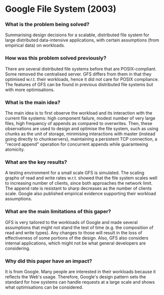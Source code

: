 # Google File System (2003)

### What is the problem being solved?

Summarising design decisions for a scalable, distributed file system for large distributed data-intensive applications, with certain assumptions (from empirical data) on workloads.

### How was this problem solved previously?

There are several distributed file systems before that are POSIX-compliant. Some removed the centralised server. GFS differs from them in that they optimised w.r.t. their workloads, hence it did not care for POSIX compliance. The features of GFS can be found in previous distributed file systems but with more optimisations.

### What is the main idea?

The main idea is to first observe the workload and its interaction with the current file systems: high component failure, modest number of very large files, high frequency of appends as compared to overwrites. Then, these observations are used to design and optimise the file system, such as using chunks as the unit of storage, minimising interactions with master (instead going directly to chunkservers), maintaining a persistent TCP connection, a "record append" operation for concurrent appends while guaranteeing atomicity.

### What are the key results?

A testing environment for a small scale GFS is simulated. The scaling graphs of read and write rates w.r.t. showed that the file system scales well to increasing number of clients, since both approaches the network limit. The append rate is resistant to sharp decreases as the number of clients scale. Google also published empirical evidence supporting their workload assumptions.

### What are the main limitations of this gaper?

GFS is very tailored to the workloads of Google and made several assumptions that might not stand the test of time (e.g. the composition of read and write types). Any changes to those will result in the loss of effectiveness of some portions of the design. Also, GFS also considers internal applications, which might not be what general developers are considering.

### Why did this paper have an impact?

It is from Google. Many people are interested in their workloads because it reflects the Web's usage. Therefore, Google's design pattern sets the standard for how systems can handle requests at a large scale and shows what optimisations can be considered.
